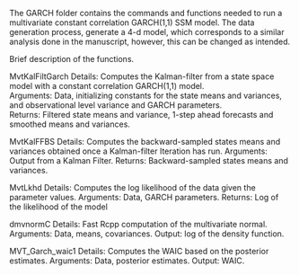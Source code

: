 The GARCH folder contains the commands and functions needed to run a multivariate constant correlation GARCH(1,1) SSM model. The data generation process, generate a 4-d model, which corresponds to a similar analysis done in the manuscript, however, this can be changed as intended.

Brief description of the functions.

MvtKalFiltGarch
Details: Computes the Kalman-filter from a state space model with a constant correlation GARCH(1,1) model. <br>
Arguments: Data, initializing constants for the state means and variances, and observational level variance and GARCH parameters. <br>
Returns: Filtered state means and variance, 1-step ahead forecasts and smoothed means and variances.

MvtKalFFBS
Details: Computes the backward-sampled states means and variances obtained once a Kalman-filter Iteration has run.
Arguments: Output from a Kalman Filter.
Returns: Backward-sampled states means and variances.

MvtLkhd
Details: Computes the log likelihood of the data given the parameter values.
Arguments: Data, GARCH parameters.
Returns: Log of the likelihood of the model


dmvnormC
Details: Fast Rcpp computation of the multivariate normal.
Arguments: Data, means, covariances.
Output: log of the density function.

MVT_Garch_waic1
Details: Computes the WAIC based on the posterior estimates.
Arguments: Data, posterior estimates.
Output: WAIC.
